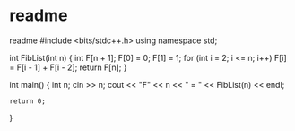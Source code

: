 # readme
readme
#include <bits/stdc++.h>
using namespace std;

int FibList(int n) {
    int F[n + 1];
    F[0] = 0;
    F[1] = 1;
    for (int i = 2; i <= n; i++) F[i] = F[i - 1] + F[i - 2];
    return F[n];
}

int main() {
    int n;
    cin >> n;
    cout << "F" << n << " = " << FibList(n) << endl;

    return 0;
}
